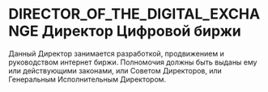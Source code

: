 # DIRECTOR_OF_THE_DIGITAL_EXCHANGE Директор Цифровой биржи
Данный Директор занимается разработкой, продвижением и руководством интернет биржи.
Полномочия должны быть выданы ему или действующими законами, 
или Советом Директоров, или Генеральным Исполнительным Директором. 
